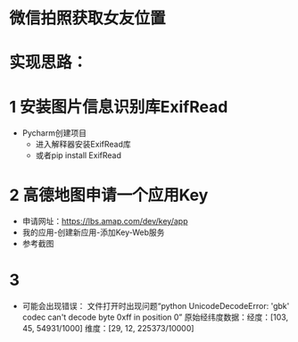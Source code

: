 # 微信拍照获取女友位置
# 实现思路：


# 1 安装图片信息识别库ExifRead
- Pycharm创建项目
    - 进入解释器安装ExifRead库
    - 或者pip install ExifRead
    
# 2 高德地图申请一个应用Key
- 申请网址：https://lbs.amap.com/dev/key/app
- 我的应用-创建新应用-添加Key-Web服务
- 参考截图

# 3
- 可能会出现错误：
    文件打开时出现问题“python UnicodeDecodeError: 'gbk' codec can't decode byte 0xff in position 0”
    原始经纬度数据：经度：[103, 45, 54931/1000]
                   维度：[29, 12, 225373/10000]
